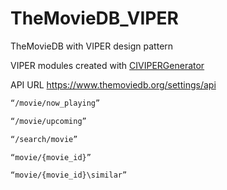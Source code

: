 # TheMovieDB_VIPER
TheMovieDB with VIPER design pattern

 VIPER modules created with <a href= "https://github.com/cenksk/CIVIPERGenerator">CIVIPERGenerator</a>
 
 API URL
 https://www.themoviedb.org/settings/api
 
 ```bash
 “/movie/now_playing”
```

 ```bash
 “/movie/upcoming”
```

 ```bash
 “/search/movie”
```

 ```bash
 “movie/{movie_id}”
```


 ```bash
 “movie/{movie_id}\similar”
 ```

